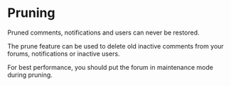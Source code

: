 # Pruning
<p class="alert alert-danger">Pruned comments, notifications and users can never be restored.</p>
The prune feature can be used to delete old inactive comments from your forums, notifications or inactive users.

<p class="alert alert-info">For best performance, you should put the forum in maintenance mode during pruning.</p>